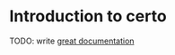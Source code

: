 # Introduction to certo

TODO: write [great documentation](http://jacobian.org/writing/what-to-write/)
